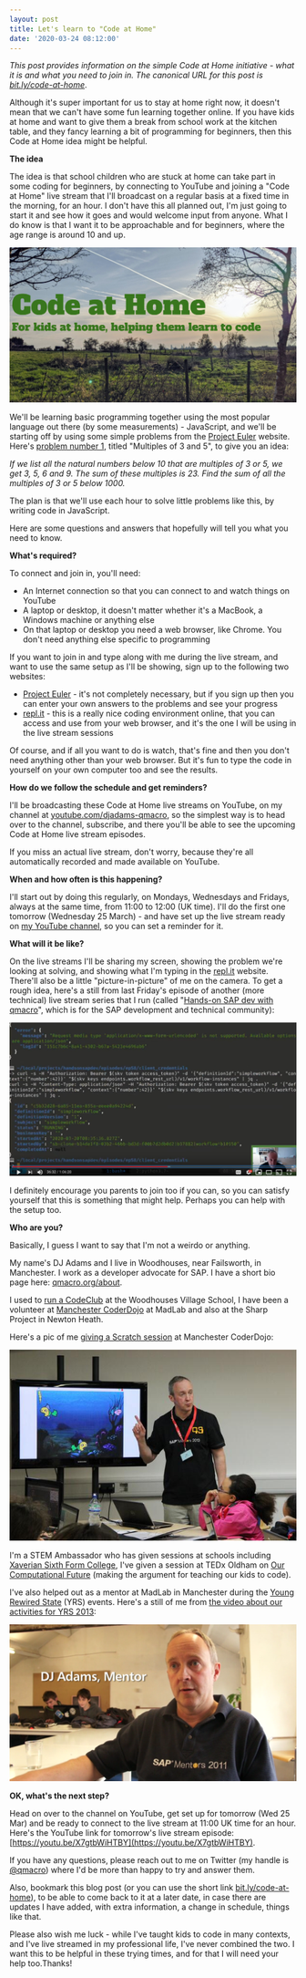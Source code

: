 ```yaml
---
layout: post
title: Let's learn to "Code at Home"
date: '2020-03-24 08:12:00'
---
```


_This post provides information on the simple Code at Home initiative - what it is and what you need to join in. The canonical URL for this post is [bit.ly/code-at-home](https://bit.ly/code-at-home)_.

Although it's super important for us to stay at home right now, it doesn't mean that we can't have some fun learning together online. If you have kids at home and want to give them a break from school work at the kitchen table, and they fancy learning a bit of programming for beginners, then this Code at Home idea might be helpful.

**The idea**

The idea is that school children who are stuck at home can take part in some coding for beginners, by connecting to YouTube and joining a "Code at Home" live stream that I'll broadcast on a regular basis at a fixed time in the morning, for an hour. I don't have this all planned out, I'm just going to start it and see how it goes and would welcome input from anyone. What I do know is that I want it to be approachable and for beginners, where the age range is around 10 and up.

![Code at Home](/content/images/2020/03/codeathome.png)

We'll be learning basic programming together using the most popular language out there (by some measurements) - JavaScript, and we'll be starting off by using some simple problems from the [Project Euler](https://projecteuler.net/) website. Here's [problem number 1](https://projecteuler.net/problem=1), titled "Multiples of 3 and 5", to give you an idea:

_If we list all the natural numbers below 10 that are multiples of 3 or 5, we get 3, 5, 6 and 9. The sum of these multiples is 23. Find the sum of all the multiples of 3 or 5 below 1000._

The plan is that we'll use each hour to solve little problems like this, by writing code in JavaScript.

Here are some questions and answers that hopefully will tell you what you need to know.


**What's required?**

To connect and join in, you'll need:

- An Internet connection so that you can connect to and watch things on YouTube
- A laptop or desktop, it doesn't matter whether it's a MacBook, a Windows machine or anything else
- On that laptop or desktop you need a web browser, like Chrome. You don't need anything else specific to programming

If you want to join in and type along with me during the live stream, and want to use the same setup as I'll be showing, sign up to the following two websites:

- [Project Euler](https://projecteuler.net) - it's not completely necessary, but if you sign up then you can enter your own answers to the problems and see your progress
- [repl.it](https://repl.it) - this is a really nice coding environment online, that you can access and use from your web browser, and it's the one I will be using in the live stream sessions

Of course, and if all you want to do is watch, that's fine and then you don't need anything other than your web browser. But it's fun to type the code in yourself on your own computer too and see the results.

**How do we follow the schedule and get reminders?**

I'll be broadcasting these Code at Home live streams on YouTube, on my channel at [youtube.com/djadams-qmacro](https://youtube.com/djadams-qmacro), so the simplest way is to head over to the channel, subscribe, and there you'll be able to see the upcoming Code at Home live stream episodes.

If you miss an actual live stream, don't worry, because they're all automatically recorded and made available on YouTube.

**When and how often is this happening?**

I'll start out by doing this regularly, on Mondays, Wednesdays and Fridays, always at the same time, from 11:00 to 12:00 (UK time). I'll do the first one tomorrow (Wednesday 25 March) - and have set up the live stream ready on [my YouTube channel](https://youtube.com/djadams-qmacro), so you can set a reminder for it.

**What will it be like?**

On the live streams I'll be sharing my screen, showing the problem we're looking at solving, and showing what I'm typing in the [repl.it](https://repl.it) website. There'll also be a little "picture-in-picture" of me on the camera. To get a rough idea, here's a still from last Friday's episode of another (more technical) live stream series that I run (called "[Hands-on SAP dev with qmacro](https://bit.ly/handsonsapdev)", which is for the SAP development and technical community):

![still from Hands-on SAP dev](/content/images/2020/03/sapdev.png)

I definitely encourage you parents to join too if you can, so you can satisfy yourself that this is something that might help. Perhaps you can help with the setup too.

**Who are you?**

Basically, I guess I want to say that I'm not a weirdo or anything.

My name's DJ Adams and I live in Woodhouses, near Failsworth, in Manchester. I work as a developer advocate for SAP. I have a short bio page here: [qmacro.org/about](https://qmacro.org/about).

I used to [run a CodeClub](https://qmacro.org/2012/12/05/codeclub-and-becoming-a-stem-ambassador/) at the Woodhouses Village School, I have been a volunteer at [Manchester CoderDojo](https://mcrcoderdojo.org.uk/) at MadLab and also at the Sharp Project in Newton Heath.

Here's a pic of me [giving a Scratch session](https://mcrcoderdojo.org.uk/underwater-scratch/) at Manchester CoderDojo:

![Underwater Scratch](/content/images/2020/03/underwaterscratch.jpg)

I'm a STEM Ambassador who has given sessions at schools including [Xaverian Sixth Form College](http://www.xaverian.ac.uk/computer-science-with-dj-adams/), I've given a session at TEDx Oldham on [Our Computational Future](https://www.youtube.com/watch?v=-gvOCaExeK0) (making the argument for teaching our kids to code).

I've also helped out as a mentor at MadLab in Manchester during the [Young Rewired State](https://getcodingkids.com/young-rewired-state/) (YRS) events. Here's a still of me from [the video about our activities for YRS 2013](https://vimeo.com/75229099):

[![still from YRS 2013 video](/content/images/2020/03/yrs.png)](https://vimeo.com/75229099)


**OK, what's the next step?**

Head on over to the channel on YouTube, get set up for tomorrow (Wed 25 Mar) and be ready to connect to the live stream at 11:00 UK time for an hour. Here's the YouTube link for tomorrow's live stream episode: [https://youtu.be/X7gtbWiHTBY](https://youtu.be/X7gtbWiHTBY).

If you have any questions, please reach out to me on Twitter (my handle is [@qmacro](https://twitter.com/qmacro)) where I'd be more than happy to try and answer them.

Also, bookmark this blog post (or you can use the short link [bit.ly/code-at-home](https://bit.ly/code-at-home)), to be able to come back to it at a later date, in case there are updates I have added, with extra information, a change in schedule, things like that.

Please also wish me luck - while I've taught kids to code in many contexts, and I've live streamed in my professional life, I've never combined the two. I want this to be helpful in these trying times, and for that I will need your help too.Thanks!
